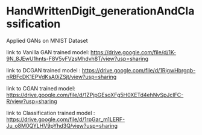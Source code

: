 # HandWrittenDigit_generationAndClassification
Applied GANs on MNIST Dataset 

link to Vanilla GAN trained model: https://drive.google.com/file/d/1K-9N_8JEwU1hnts-F8V5yFVzsMhdvh8T/view?usp=sharing

link to DCGAN trained model : https://drive.google.com/file/d/1RigwHbrgqb-nRBFcDK1EPVdKsA0iZSjt/view?usp=sharing

link to CGAN trained model: https://drive.google.com/file/d/1ZPjpGEsoXFg5H0XETd4ehNvSpJcIFC-R/view?usp=sharing

link to Classification trained model : https://drive.google.com/file/d/1rpGar_m1LERF-Ju_o8M0QYLHV9pYhd3Q/view?usp=sharing
